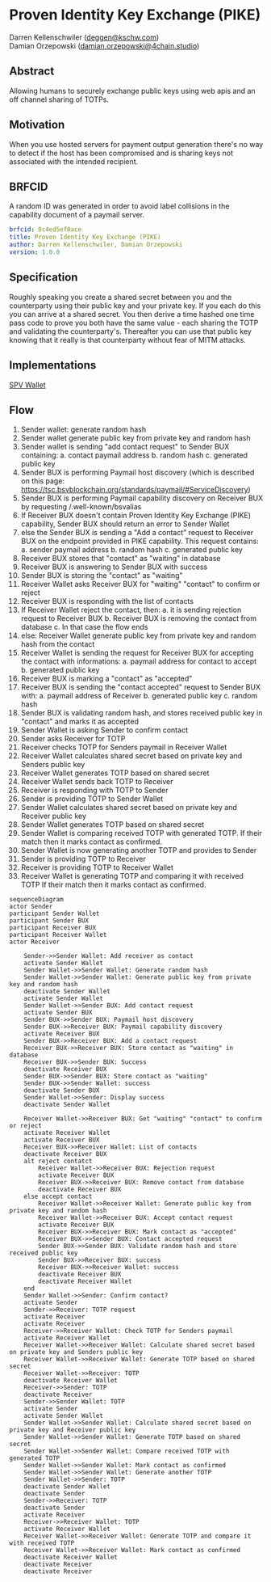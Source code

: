 # Proven Identity Key Exchange (PIKE)

Darren Kellenschwiler (deggen@kschw.com)  
Damian Orzepowski (damian.orzepowski@4chain.studio)

## Abstract

Allowing humans to securely exchange public keys using web apis and an off channel sharing of TOTPs.

## Motivation

When you use hosted servers for payment output generation there's no way to detect if the host has been compromised and is sharing keys not associated with the intended recipient.

## BRFCID

A random ID was generated in order to avoid label collisions in the capability document of a paymail server.

``` yaml
brfcid: 8c4ed5ef8ace
title: Proven Identity Key Exchange (PIKE)
author: Darren Kellenschwiler, Damian Orzepowski
version: 1.0.0
```

## Specification

Roughly speaking you create a shared secret between you and the counterparty using their public key and your private key. If you each do this you can arrive at a shared secret. You then derive a time hashed one time pass code to prove you both have the same value - each sharing the TOTP and validating the counterparty's. Thereafter you can use that public key knowing that it really is that counterparty without fear of MITM attacks. 

## Implementations

[SPV Wallet](https://github.com/bitcoin-sv/spv-wallet)

## Flow

1. Sender wallet: generate random hash
2. Sender wallet generate public key from private key and random hash
3. Sender wallet is sending "add contact request" to Sender BUX containing:
   a. contact paymail address
   b. random hash
   c. generated public key
4. Sender BUX is performing Paymail host discovery (which is described on this page: https://tsc.bsvblockchain.org/standards/paymail/#ServiceDiscovery)
5. Sender BUX is performing Paymail capability discovery on Receiver BUX by requesting /.well-known/bsvalias
6. If Receiver BUX doesn't contain Proven Identity Key Exchange (PIKE) capability, Sender BUX should return an error to Sender Wallet
7. else the Sender BUX is sending a "Add a contact" request to Receiver BUX on the endpoint provided in PIKE capability. This request contains:
   a. sender paymail address
   b. random hash
   c. generated public key
8. Receiver BUX stores that "contact" as "waiting" in database
9. Receiver BUX is answering to Sender BUX with success
10. Sender BUX is storing the "contact" as "waiting"
11. Receiver Wallet asks Receiver BUX for "waiting" "contact" to confirm or reject
12. Receiver BUX is responding with the list of contacts
13. If Receiver Wallet reject the contact, then:
    a. it is sending rejection request to Receiver BUX
    b. Receiver BUX is removing the contact from database
    c. In that case the flow ends
14. else: Receiver Wallet generate public key from private key and random hash from the contact
15. Receiver Wallet is sending the request for Receiver BUX for accepting the contact with informations:
    a. paymail address for contact to accept
    b. generated public key
16. Receiver BUX is marking a "contact" as "accepted"
17. Receiver BUX is sending the "contact accepted" request to Sender BUX with:
    a. paymail address of Receiver
    b. generated public key
    c. random hash
18. Sender BUX is validating random hash, and stores received public key in "contact" and marks it as accepted
19. Sender Wallet is asking Sender to confirm contact
20. Sender asks Receiver for TOTP
21. Receiver checks TOTP for Senders paymail in Receiver Wallet
22. Receiver Wallet calculates shared secret based on private key and Senders public key
23. Receiver Wallet generates TOTP based on shared secret
24. Receiver Wallet sends back TOTP to Receiver
25. Receiver is responding with TOTP to Sender
26. Sender is providing TOTP to Sender Wallet
27. Sender Wallet calculates shared secret based on private key and Receiver public key
28. Sender Wallet generates TOTP based on shared secret
29. Sender Wallet is comparing received TOTP with generated TOTP. If their match then it marks contact as confirmed.
30. Sender Wallet is now generating another TOTP and provides to Sender
31. Sender is providing TOTP to Receiver
32. Receiver is providing TOTP to Receiver Wallet
33. Receiver Wallet is generating TOTP and comparing it with received TOTP If their match then it marks contact as confirmed.


```mermaid
sequenceDiagram
actor Sender
participant Sender Wallet
participant Sender BUX
participant Receiver BUX
participant Receiver Wallet
actor Receiver

    Sender->>Sender Wallet: Add receiver as contact
    activate Sender Wallet
    Sender Wallet->>Sender Wallet: Generate random hash
    Sender Wallet->>Sender Wallet: Generate public key from private key and random hash
    deactivate Sender Wallet
    activate Sender Wallet
    Sender Wallet->>Sender BUX: Add contact request
    activate Sender BUX
    Sender BUX->>Sender BUX: Paymail host discovery
    Sender BUX->>Receiver BUX: Paymail capability discovery
    activate Receiver BUX
    Sender BUX->>Receiver BUX: Add a contact request
    Receiver BUX->>Receiver BUX: Store contact as "waiting" in database
    Receiver BUX->>Sender BUX: Success
    deactivate Receiver BUX
    Sender BUX->>Sender BUX: Store contact as "waiting"
    Sender BUX->>Sender Wallet: success
    deactivate Sender BUX
    Sender Wallet->>Sender: Display success
    deactivate Sender Wallet
    
    Receiver Wallet->>Receiver BUX: Get "waiting" "contact" to confirm or reject
    activate Receiver Wallet
    activate Receiver BUX
    Receiver BUX->>Receiver Wallet: List of contacts
    deactivate Receiver BUX
    alt reject contatct
        Receiver Wallet->>Receiver BUX: Rejection request
        activate Receiver BUX
        Receiver BUX->>Receiver BUX: Remove contact from database
        deactivate Receiver BUX
    else accept contact
        Receiver Wallet->>Receiver Wallet: Generate public key from private key and random hash
        Receiver Wallet->>Receiver BUX: Accept contact request
        activate Receiver BUX
        Receiver BUX->>Receiver BUX: Mark contact as "accepted"
        Receiver BUX->>Sender BUX: Contact accepted request
        Sender BUX->>Sender BUX: Validate random hash and store received public key
        Sender BUX->>Receiver BUX: success
        Receiver BUX->>Receiver Wallet: success
        deactivate Receiver BUX
        deactivate Receiver Wallet
    end
    Sender Wallet->>Sender: Confirm contact?
    activate Sender
    Sender->>Receiver: TOTP request
    activate Receiver
    activate Receiver
    Receiver->>Receiver Wallet: Check TOTP for Senders paymail
    activate Receiver Wallet
    Receiver Wallet->>Receiver Wallet: Calculate shared secret based on private key and Senders public key
    Receiver Wallet->>Receiver Wallet: Generate TOTP based on shared secret
    Receiver Wallet->>Receiver: TOTP
    deactivate Receiver Wallet
    Receiver->>Sender: TOTP
    deactivate Receiver
    Sender->>Sender Wallet: TOTP
    activate Sender
    activate Sender Wallet
    Sender Wallet->>Sender Wallet: Calculate shared secret based on private key and Receiver public key
    Sender Wallet->>Sender Wallet: Generate TOTP based on shared secret
    Sender Wallet->>Sender Wallet: Compare received TOTP with generated TOTP
    Sender Wallet->>Sender Wallet: Mark contact as confirmed
    Sender Wallet->>Sender Wallet: Generate another TOTP
    Sender Wallet->>Sender: TOTP
    deactivate Sender Wallet
    deactivate Sender
    Sender->>Receiver: TOTP
    deactivate Sender
    activate Receiver
    Receiver->>Receiver Wallet: TOTP
    activate Receiver Wallet
    Receiver Wallet->>Receiver Wallet: Generate TOTP and compare it with received TOTP
    Receiver Wallet->>Receiver Wallet: Mark contact as confirmed
    deactivate Receiver Wallet
    deactivate Receiver
    deactivate Receiver
```
